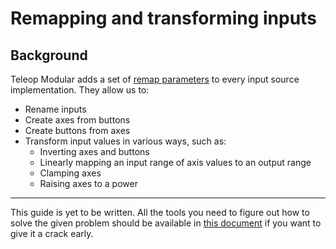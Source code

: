 # Remapping and transforming inputs


## Background

Teleop Modular adds a set of [remap parameters](./input_source_remapping.md) to every input source 
implementation. They allow us to:
- Rename inputs
- Create axes from buttons
- Create buttons from axes
- Transform input values in various ways, such as:
    - Inverting axes and buttons
    - Linearly mapping an input range of axis values to an output range
    - Clamping axes
    - Raising axes to a power

---

This guide is yet to be written. All the tools you need to figure out how to solve the given problem should be available 
in [this document](./input_source_remapping.md) if you want to give it a crack early.
